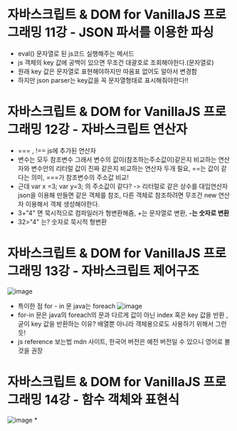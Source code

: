 # 자바스크립트 & DOM for VanillaJS 프로그래밍 11강 - JSON 파서를 이용한 파싱
* eval() 문자열로 된 js코드 실행해주는 메서드
* js 객체의 key 값에 공백이 있으면 무조건 대괄호로 조회해야한다.(문자열로)
* 원래 key 값은 문자열로 표현해야하지만 따옴표 없어도  알아서 변경함
* 하지만 json parser는  key값을 꼭 문자열형태로 표시해줘야한다!!

# 자바스크립트 & DOM for VanillaJS 프로그래밍 12강 - 자바스크립트 연산자
* === , !==  js에 추가된 연산자
* 변수는 모두 참조변수 그래서 변수의 값이(참조하는주소값이)같은지 비교하는 연산자와 변수안의 리터럴 값이 진짜 같은지 비교하는 연산자 두개 필요, ==는 값이 같다는 의미, ===가 참조변수의 주소값 비교!
* 근데  var x =3;  var y=3; 의 주소값이 같다? -> 리터럴로 같은 상수를  대입연산자 json을 이용해 만들면 같은 객체를 참조,  다른 객체로 참조하려면 무조건 new 연산자 이용해서 객체 생성해야한다. 
* 3+"4" 면 묵시적으로 컴파일러가 형변환해줌,     +는 문자열로 변환, **-는 숫자로 변환**
* 32>"4" 는? 숫자로 묵시적 형변환

# 자바스크립트 & DOM for VanillaJS 프로그래밍 13강 - 자바스크립트 제어구조
![image](https://github.com/resti999/TIL/assets/40667871/d3906696-7469-49bf-9a55-d59b810ed1f6)
* 특이한 점 for - in 문    java는 foreach
![image](https://github.com/resti999/TIL/assets/40667871/30d87bb4-7523-4e5d-8fcd-e53f8c6d734b)
* for-in 문은  java의 foreach의 문과 다르게 값이 아닌 index 혹은  key 값을 반환    , 굳이 key 값을 반환하는 이유? 배열뿐 아니라 객체용으로도 사용하기 위해서 그런듯!
* js reference 보는법   mdn 사이트, 한국어 버전은 예전 버전일 수 있으니 영어로 볼 것을 권장

# 자바스크립트 & DOM for VanillaJS 프로그래밍 14강 - 함수 객체와 표현식
![image](https://github.com/resti999/TIL/assets/40667871/0c344482-9ad1-47cf-94ff-ddb12b8956d1)
* 
